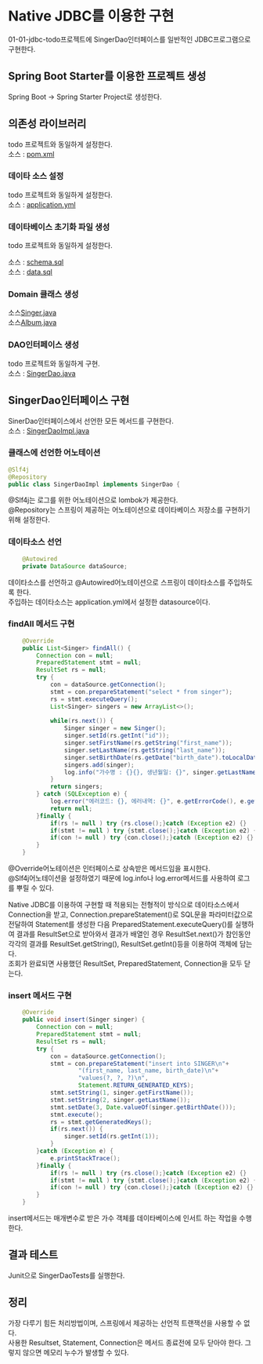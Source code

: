 # Native JDBC를 이용한 구현
01-01-jdbc-todo프로젝트에 SingerDao인터페이스를 일반적인 JDBC프로그램으로 구현한다.  

## Spring Boot Starter를 이용한 프로젝트 생성
Spring Boot -> Spring Starter Project로 생성한다.  

## 의존성 라이브러리
todo 프로젝트와 동일하게 설정한다.  
소스 : [pom.xml](pom.xml)

### 데이타 소스 설정
todo 프로젝트와 동일하게 설정한다.  
소스 : [application.yml](src/main/resources/application.yml)  

### 데이타베이스 초기화 파일 생성
todo 프로젝트와 동일하게 설정한다.  

소스 : [schema.sql](src/main/resources/schema.sql)  
소스 : [data.sql](src/main/resources/data.sql)  

### Domain 클래스 생성
소스[Singer.java](/src/main/java/com/linor/singer/domain/Singer.java)  
소스[Album.java](/src/main/java/com/linor/singer/domain/Album.java)  

### DAO인터페이스 생성
todo 프로젝트와 동일하게 구현.  
소스 : [SingerDao.java](src/main/java/com/linor/singer/dao/SingerDao.java)  

## SingerDao인터페이스 구현
SinerDao인터페이스에서 선언한 모든 메서드를 구현한다.  
소스 : [SingerDaoImpl.java](src/main/java/com/linor/singer/jdbc/SingerDaoImpl.java)  

### 클래스에 선언한 어노테이션
```java
@Slf4j
@Repository
public class SingerDaoImpl implements SingerDao {
```
@Slf4j는 로그를 위한 어노테이션으로 lombok가 제공한다.  
@Repository는 스프링이 제공하는 어노테이션으로 데이타베이스 저장소를 구현하기 위해 설정한다.  

### 데이타소스 선언 
```java
    @Autowired
    private DataSource dataSource;
``` 
데이타소스를 선언하고 @Autowired어노테이션으로 스프링이 데이타소스를 주입하도록 한다.  
주입하는 데이타소스는 application.yml에서 설정한 datasource이다.  
  
### findAll 메서드 구현
```java
    @Override
    public List<Singer> findAll() {
        Connection con = null;
        PreparedStatement stmt = null;
        ResultSet rs = null;
        try {
            con = dataSource.getConnection();
            stmt = con.prepareStatement("select * from singer");
            rs = stmt.executeQuery();
            List<Singer> singers = new ArrayList<>();
            
            while(rs.next()) {
                Singer singer = new Singer();
                singer.setId(rs.getInt("id"));
                singer.setFirstName(rs.getString("first_name"));
                singer.setLastName(rs.getString("last_name"));
                singer.setBirthDate(rs.getDate("birth_date").toLocalDate());
                singers.add(singer);
                log.info("가수명 : {}{}, 생년월일: {}", singer.getLastName(), singer.getFirstName(),singer.getBirthDate().toString());
            }
            return singers;
        } catch (SQLException e) {
            log.error("에러코드: {}, 에러내역: {}", e.getErrorCode(), e.getMessage());
            return null;
        }finally {
            if(rs != null ) try {rs.close();}catch (Exception e2) {}
            if(stmt != null ) try {stmt.close();}catch (Exception e2) {}
            if(con != null ) try {con.close();}catch (Exception e2) {}
        }
    }
```
@Override어노테이션은 인터페이스로 상속받은 메서드임을 표시한다.  
@Slf4j어노테이션을 설정하였기 때문에 log.info나 log.error메서드를 사용하여 로그를 뿌릴 수 있다.  

Native JDBC를 이용하여 구현할 때 적용되는 전형적이 방식으로 데이타소스에서 Connection을 받고, 
Connection.prepareStatement()로 SQL문을 파라미터값으로 전달하여 Statement를 생성한 다음 
PreparedStatement.executeQuery()를 실행하여 결과를 ResultSet으로 받아와서 
결과가 배열인 경우 ResultSet.next()가 참인동안 
각각의 결과를 ResultSet.getString(), ResultSet.getInt()등을 이용하여 객체에 담는다.  
조회가 완료되면 사용했던 ResultSet, PreparedStatement, Connection을 모두 닫는다.  

### insert 메서드 구현
```java
    @Override
    public void insert(Singer singer) {
        Connection con = null;
        PreparedStatement stmt = null;
        ResultSet rs = null;
        try {
            con = dataSource.getConnection();
            stmt = con.prepareStatement("insert into SINGER\n"+
                    "(first_name, last_name, birth_date)\n"+
                    "values(?, ?, ?)\n",
                    Statement.RETURN_GENERATED_KEYS);
            stmt.setString(1, singer.getFirstName());
            stmt.setString(2, singer.getLastName());
            stmt.setDate(3, Date.valueOf(singer.getBirthDate()));
            stmt.execute();
            rs = stmt.getGeneratedKeys();
            if(rs.next()) {
                singer.setId(rs.getInt(1));
            }
        }catch (Exception e) {
            e.printStackTrace();
        }finally {
            if(rs != null ) try {rs.close();}catch (Exception e2) {}
            if(stmt != null ) try {stmt.close();}catch (Exception e2) {}
            if(con != null ) try {con.close();}catch (Exception e2) {}
        }
    }
```
insert메서드는 매개변수로 받은 가수 객체를 데이타베이스에 인서트 하는 작업을 수행한다.  

## 결과 테스트
Junit으로 SingerDaoTests를 실행한다.

## 정리
가장 다루기 힘든 처리방법이며, 스프링에서 제공하는 선언적 트랜잭션을 사용할 수 없다.  
사용한 Resultset, Statement, Connection은 메서드 종료전에 모두 닫아야 한다. 그렇지 않으면 메모리 누수가 발생할 수 있다.
